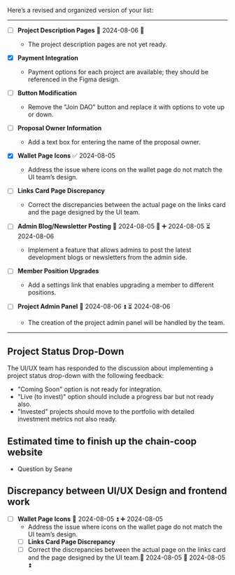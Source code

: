 Here’s a revised and organized version of your list:

---

- [ ] **Project Description Pages** 📅 2024-08-06 🔼 
  - The project description pages are not yet ready. 

- [x] **Payment Integration**
  - Payment options for each project are available; they should be referenced in the Figma design.

- [ ] **Button Modification**
  - Remove the "Join DAO" button and replace it with options to vote up or down.

- [ ] **Proposal Owner Information**
  - Add a text box for entering the name of the proposal owner.

- [x] **Wallet Page Icons** ✅ 2024-08-05
  - Address the issue where icons on the wallet page do not match the UI team’s design.

- [ ] **Links Card Page Discrepancy**
  - Correct the discrepancies between the actual page on the links card and the page designed by the UI team.

- [ ] **Admin Blog/Newsletter Posting** 📅 2024-08-05 🔼 ➕ 2024-08-05 ⏳ 2024-08-06 
  - Implement a feature that allows admins to post the latest development blogs or newsletters from the admin side.

- [ ] **Member Position Upgrades**
  - Add a settings link that enables upgrading a member to different positions.

- [ ] **Project Admin Panel** 📅 2024-08-06 ⏫ ⏳ 2024-08-06 
  - The creation of the project admin panel will be handled by the team.

---


## Project Status Drop-Down 
The UI/UX team has responded to the discussion about implementing a project status drop-down with the following feedback: 
- "Coming Soon" option is not  ready for integration. 
- "Live (to invest)" option should include a progress bar but not ready also. 
- "Invested" projects should move to the portfolio with detailed investment metrics not also ready.


## Estimated time to finish up the chain-coop website
- Question by Seane

## Discrepancy between UI/UX Design and  frontend work
- [ ] **Wallet Page Icons** 📅 2024-08-05 ⏫ ➕ 2024-08-05 
  - Address the issue where icons on the wallet page do not match the UI team’s design.
  - [ ] **Links Card Page Discrepancy**
  - [ ] Correct the discrepancies between the actual page on the            links    card and the page designed by the UI team.📅 2024-08-05 🛫 2024-08-05 ⏫ 